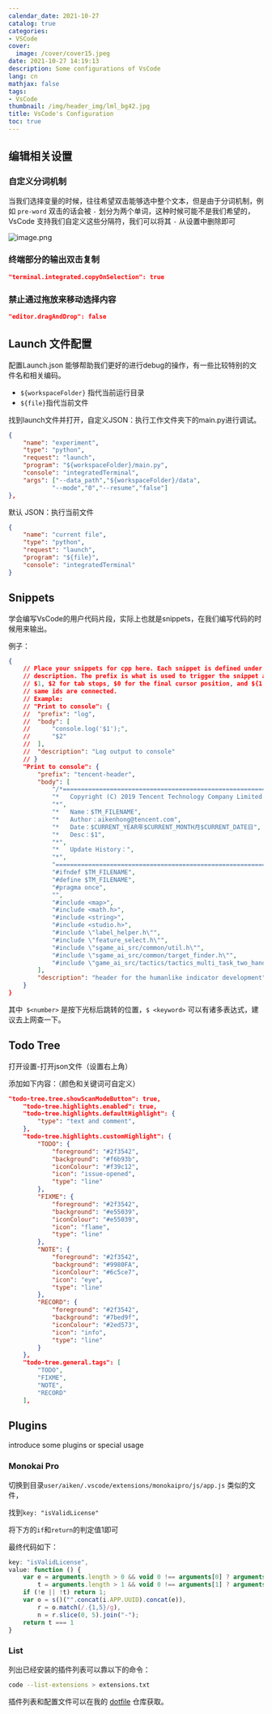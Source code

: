```yaml
---
calendar_date: 2021-10-27
catalog: true
categories:
- VSCode
cover:
  image: /cover/cover15.jpeg
date: 2021-10-27 14:19:13
description: Some configurations of VsCode
lang: cn
mathjax: false
tags:
- VsCode
thumbnail: /img/header_img/lml_bg42.jpg
title: VsCode's Configuration
toc: true
---
```


## 编辑相关设置
### 自定义分词机制

当我们选择变量的时候，往往希望双击能够选中整个文本，但是由于分词机制，例如 `pre-word` 双击的话会被 `-` 划分为两个单词，这种时候可能不是我们希望的，VsCode 支持我们自定义这些分隔符，我们可以将其 `-` 从设置中删除即可

![image.png](https://picture-bed-001-1310572365.cos.ap-guangzhou.myqcloud.com/3070PC/20240420172643.png)

### 终端部分的输出双击复制

```json
"terminal.integrated.copyOnSelection": true
```

### 禁止通过拖放来移动选择内容

```json
"editor.dragAndDrop": false
```

## Launch 文件配置

配置Launch.json 能够帮助我们更好的进行debug的操作，有一些比较特别的文件名和相关编码。 

- `${workspaceFolder}` 指代当前运行目录
- `${file}`指代当前文件

找到launch文件并打开，自定义JSON：执行工作文件夹下的main.py进行调试。

```json
{
    "name": "experiment",
    "type": "python",
    "request": "launch",
    "program": "${workspaceFolder}/main.py",
    "console": "integratedTerminal",
    "args": ["--data_path","${workspaceFolder}/data",
            "--mode","0","--resume","false"]
},
```

默认 JSON：执行当前文件


```json
{
    "name": "current file",
    "type": "python",
    "request": "launch",
    "program": "${file}",
    "console": "integratedTerminal"
}
```

## Snippets

学会编写VsCode的用户代码片段，实际上也就是snippets，在我们编写代码的时候用来输出。

例子：

```json
{
	// Place your snippets for cpp here. Each snippet is defined under a snippet name and has a prefix, body and 
	// description. The prefix is what is used to trigger the snippet and the body will be expanded and inserted. Possible variables are:
	// $1, $2 for tab stops, $0 for the final cursor position, and ${1:label}, ${2:another} for placeholders. Placeholders with the 
	// same ids are connected.
	// Example:
	// "Print to console": {
	// 	"prefix": "log",
	// 	"body": [
	// 		"console.log('$1');",
	// 		"$2"
	// 	],
	// 	"description": "Log output to console"
	// }
	"Print to console": {
		"prefix": "tencent-header",
		"body": [
			"/*===============================================================",
			"*   Copyright (C) 2019 Tencent Technology Company Limited.",
			"*",
			"*   Name：$TM_FILENAME",
			"*   Author：aikenhong@tencent.com",
			"*   Date：$CURRENT_YEAR年$CURRENT_MONTH月$CURRENT_DATE日",
			"*   Desc：$1",
			"*",
			"*   Update History：",
			"*",
			"================================================================*/",
			"#ifndef $TM_FILENAME",
			"#define $TM_FILENAME",
			"#pragma once",
			"",
			"#include <map>",
			"#include <math.h>",
			"#include <string>",
			"#include <studio.h>",
			"#include \"label_helper.h\"",
			"#include \"feature_select.h\"",
			"#include \"sgame_ai_src/common/util.h\"",
			"#include \"sgame_ai_src/common/target_finder.h\"",
			"#include \"game_ai_src/tactics/tactics_multi_task_two_hand_action.h\""
		],
		"description": "header for the humanlike indicator development"
	}
}
```

其中` $<number>` 是按下光标后跳转的位置，`$ <keyword>` 可以有诸多表达式，建议去上网查一下。

## Todo Tree 

打开设置-打开json文件（设置右上角）

添加如下内容：（颜色和关键词可自定义）

```json
"todo-tree.tree.showScanModeButton": true,
    "todo-tree.highlights.enabled": true,
    "todo-tree.highlights.defaultHighlight": {
        "type": "text and comment",
    },
    "todo-tree.highlights.customHighlight": {
        "TODO": {
            "foreground": "#2f3542",
            "background": "#f6b93b",
            "iconColour": "#f39c12",
            "icon": "issue-opened",
            "type": "line"
        },
        "FIXME": {
            "foreground": "#2f3542",
            "background": "#e55039",
            "iconColour": "#e55039",
            "icon": "flame",
            "type": "line"
        },
        "NOTE": {
            "foreground": "#2f3542",
            "background": "#9980FA",
            "iconColour": "#6c5ce7",
            "icon": "eye",
            "type": "line"
        },
        "RECORD": {
            "foreground": "#2f3542",
            "background": "#7bed9f",
            "iconColour": "#2ed573",
            "icon": "info",
            "type": "line"
        }
    },
    "todo-tree.general.tags": [
        "TODO",
        "FIXME",
        "NOTE",
        "RECORD"
    ],
```

## Plugins 

introduce some plugins or special usage

### Monokai Pro

切换到目录`user/aiken/.vscode/extensions/monokaipro/js/app.js` 类似的文件，

找到`key: "isValidLicense"`

将下方的`if`和`return`的判定值1即可

最终代码如下：

```js
key: "isValidLicense",
value: function () {
    var e = arguments.length > 0 && void 0 !== arguments[0] ? arguments[0] : "",
        t = arguments.length > 1 && void 0 !== arguments[1] ? arguments[1] : "";
    if (!e || !t) return 1;
    var o = s()("".concat(i.APP.UUID).concat(e)),
        r = o.match(/.{1,5}/g),
        n = r.slice(0, 5).join("-");
    return t === 1
}
```

### List

列出已经安装的插件列表可以靠以下的命令：

```bash
code --list-extensions > extensions.txt
```

插件列表和配置文件可以在我的 [dotfile](https://github.com/AikenH/aikenh-dotfile/blob/main/vscode/extensions.txt) 仓库获取。